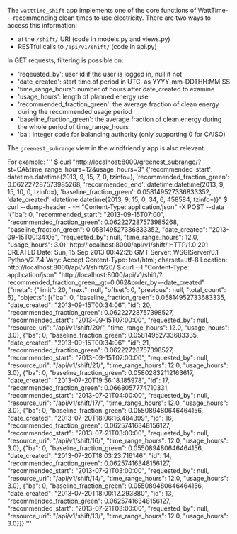 The <code>watttime_shift</code> app implements one of the core functions of WattTime---recommending clean times to use electricity.
There are two ways to access this information:
* at the <code>/shift/</code> URI (code in models.py and views.py)
* RESTful calls to <code>/api/v1/shift/</code> (code in api.py)

In GET requests, filtering is possible on:
* 'reqeusted_by': user id if the user is logged in, null if not
* 'date_created': start time of period in UTC, as YYYY-mm-DDTHH:MM:SS
* 'time_range_hours': number of hours after date_created to examine
* 'usage_hours': length of planned energy use
* 'recommended_fraction_green': the average fraction of clean energy during the recommended usage period
* 'baseline_fraction_green': the average fraction of clean energy during the whole period of time_range_hours
* 'ba': integer code for balancing authority (only supporting 0 for CAISO)

The <code>greenest_subrange</code> view in the windfriendly app is also relevant.

For example:
    '''
    $ curl "http://localhost:8000/greenest_subrange/?st=CA&time_range_hours=12&usage_hours=3"
    {'recommended_start': datetime.datetime(2013, 9, 15, 7, 0, tzinfo=<UTC>), 'recommended_fraction_green': 0.062227287573985268, 'recommended_end': datetime.datetime(2013, 9, 15, 10, 0, tzinfo=<UTC>), 'baseline_fraction_green': 0.058149527336833352, 'date_created': datetime.datetime(2013, 9, 15, 0, 34, 6, 458584, tzinfo=<UTC>)}"
    $ curl --dump-header - -H "Content-Type: application/json" -X POST --data '{"ba": 0, "recommended_start": "2013-09-15T07:00", "recommended_fraction_green": 0.062227287573985268, "baseline_fraction_green": 0.058149527336833352, "date_created": "2013-09-15T00:34:06", "requested_by": null, "time_range_hours": 12.0, "usage_hours": 3.0}' http://localhost:8000/api/v1/shift/
    HTTP/1.0 201 CREATED
    Date: Sun, 15 Sep 2013 00:42:26 GMT
    Server: WSGIServer/0.1 Python/2.7.4
    Vary: Accept
    Content-Type: text/html; charset=utf-8
    Location: http://localhost:8000/api/v1/shift/20/
    $ curl -H "Content-Type: application/json" "http://localhost:8000/api/v1/shift/?recommended_fraction_green__gt=0.062&order_by=-date_created"
    {"meta": {"limit": 20, "next": null, "offset": 0, "previous": null, "total_count": 6}, "objects": [{"ba": 0, "baseline_fraction_green": 0.05814952733683335, "date_created": "2013-09-15T00:34:06", "id": 20, "recommended_fraction_green": 0.06222728757398527, "recommended_start": "2013-09-15T07:00:00", "requested_by": null, "resource_uri": "/api/v1/shift/20/", "time_range_hours": 12.0, "usage_hours": 3.0}, {"ba": 0, "baseline_fraction_green": 0.05814952733683335, "date_created": "2013-09-15T00:34:06", "id": 21, "recommended_fraction_green": 0.06222728757398527, "recommended_start": "2013-09-15T07:00:00", "requested_by": null, "resource_uri": "/api/v1/shift/21/", "time_range_hours": 12.0, "usage_hours": 3.0}, {"ba": 0, "baseline_fraction_green": 0.05802832112163617, "date_created": "2013-07-20T19:56:18.185978", "id": 17, "recommended_fraction_green": 0.0668057774710331, "recommended_start": "2013-07-21T04:00:00", "requested_by": null, "resource_uri": "/api/v1/shift/17/", "time_range_hours": 12.0, "usage_hours": 3.0}, {"ba": 0, "baseline_fraction_green": 0.055089480646464156, "date_created": "2013-07-20T18:06:16.484399", "id": 16, "recommended_fraction_green": 0.06257416348156127, "recommended_start": "2013-07-21T03:00:00", "requested_by": null, "resource_uri": "/api/v1/shift/16/", "time_range_hours": 12.0, "usage_hours": 3.0}, {"ba": 0, "baseline_fraction_green": 0.055089480646464156, "date_created": "2013-07-20T18:03:23.716146", "id": 14, "recommended_fraction_green": 0.06257416348156127, "recommended_start": "2013-07-21T03:00:00", "requested_by": null, "resource_uri": "/api/v1/shift/14/", "time_range_hours": 12.0, "usage_hours": 3.0}, {"ba": 0, "baseline_fraction_green": 0.055089480646464156, "date_created": "2013-07-20T18:00:12.293880", "id": 13, "recommended_fraction_green": 0.06257416348156127, "recommended_start": "2013-07-21T03:00:00", "requested_by": null, "resource_uri": "/api/v1/shift/13/", "time_range_hours": 12.0, "usage_hours": 3.0}]}
    '''


